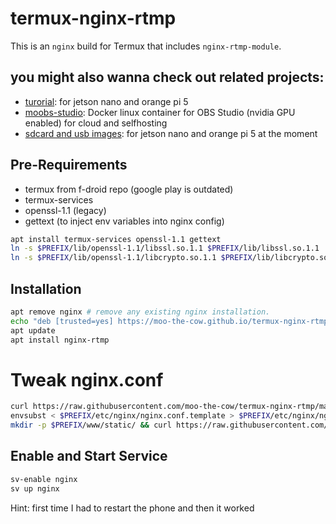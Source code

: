 # termux-nginx-rtmp

This is an `nginx` build for Termux that includes `nginx-rtmp-module`.

## you might also wanna check out related projects:
+ [turorial](https://github.com/moo-the-cow/streaming-tutorial): for jetson nano and orange pi 5
+ [moobs-studio](https://github.com/moo-the-cow/moobs-studio): Docker linux container for OBS Studio (nvidia GPU enabled) for cloud and selfhosting
+ [sdcard and usb images](https://github.com/moo-the-cow/Streaming-Images): for jetson nano and orange pi 5 at the moment

## Pre-Requirements
+ termux from f-droid repo (google play is outdated)
+ termux-services
+ openssl-1.1 (legacy)
+ gettext (to inject env variables into nginx config)
```sh
apt install termux-services openssl-1.1 gettext
ln -s $PREFIX/lib/openssl-1.1/libssl.so.1.1 $PREFIX/lib/libssl.so.1.1
ln -s $PREFIX/lib/openssl-1.1/libcrypto.so.1.1 $PREFIX/lib/libcrypto.so.1.1
```

## Installation

```sh
apt remove nginx # remove any existing nginx installation.
echo "deb [trusted=yes] https://moo-the-cow.github.io/termux-nginx-rtmp/ termux extras" > $PREFIX/etc/apt/sources.list.d/nginx-rtmp.list
apt update
apt install nginx-rtmp
```

# Tweak nginx.conf
```sh
curl https://raw.githubusercontent.com/moo-the-cow/termux-nginx-rtmp/main/nginx-custom.conf > $PREFIX/etc/nginx/nginx.conf.template
envsubst < $PREFIX/etc/nginx/nginx.conf.template > $PREFIX/etc/nginx/nginx.conf
mkdir -p $PREFIX/www/static/ && curl https://raw.githubusercontent.com/moo-the-cow/termux-nginx-rtmp/main/stat.xsl > $PREFIX/www/static/stat.xsl
```

## Enable and Start Service
```sh
sv-enable nginx
sv up nginx
```
Hint: first time I had to restart the phone and then it worked
